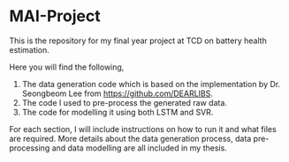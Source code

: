 # MAI-Project
This is the repository for my final year project at TCD on battery health estimation. 

Here you will find the following,
1. The data generation code which is based on the implementation by Dr. Seongbeom Lee from https://github.com/DEARLIBS.
1. The code I used to pre-process the generated raw data.
3. The code for modelling it using both LSTM and SVR. 

For each section, I will include instructions on how to run it and what files are required. More details about the data generation process, data pre-processing and data modelling are all included in my thesis.
